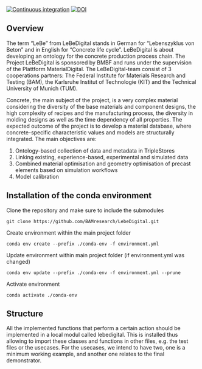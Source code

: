 [![Continuous integration](https://github.com/BAMresearch/LebeDigital/actions/workflows/lebedigital.yml/badge.svg)](https://github.com/BAMresearch/LebeDigital/actions)
[![DOI](https://zenodo.org/badge/311899936.svg)](https://zenodo.org/badge/latestdoi/311899936)


## Overview
The term “LeBe” from LeBeDigital stands in German for “Lebenszyklus von Beton” and in English for “Concrete life cycle”. LeBeDigital is about developing an ontology for the concrete production process chain. The Project LeBeDigital is sponsored by BMBF and runs under the supervision of the Plattform MaterialDigital. The LeBeDigital-team consist of 3 cooperations partners: The Federal Institute for Materials Research and Testing (BAM), the Karlsruhe Institut of Technologie (KIT) and the Technical University of Munich (TUM).

Concrete, the main subject of the project, is a very complex material considering the diversity of the base materials and component designs, the high complexity of recipes and the manufacturing process, the diversity in molding designs as well as the time dependency of all properties.
The expected outcome of the project is to develop a material database, where concrete-specific characteristic values and models are structurally integrated. The main objectives are:
1. Ontology-based collection of data and metadata in TripleStores
2. Linking existing, experience-based, experimental and simulated data
3. Combined material optimisation and geometry optimisation of precast elements based on simulation workflows
4. Model calibration

## Installation of the conda environment
Clone the repository and make sure to include the submodules
```
git clone https://github.com/BAMresearch/LebeDigital.git
```

Create environment within the main project folder
```
conda env create --prefix ./conda-env -f environment.yml 
```

Update environment within main project folder (if environment.yml was changed)
```
conda env update --prefix ./conda-env -f environment.yml --prune
```

Activate environment
```
conda activate ./conda-env
```

## Structure
All the implemented functions that perform a certain action should be 
implemented in a local modul called lebedigital. This is installed thus 
allowing to import these classes and functions in other files, e.g. the test 
files or the usecases. For the usecases, we intend to have two, one is a 
minimum working example, and another one relates to the final demonstrator. 
